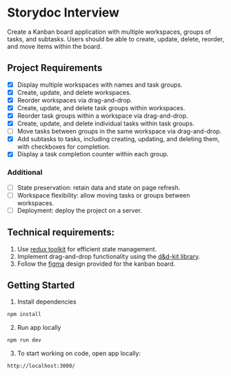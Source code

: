 # Storydoc Interview

Create a Kanban board application with multiple workspaces, groups of tasks, and subtasks. Users should be able to create, update, delete, reorder, and move items within the board.

## Project Requirements

- [x] Display multiple workspaces with names and task groups.
- [x] Create, update, and delete workspaces.
- [x] Reorder workspaces via drag-and-drop.
- [x] Create, update, and delete task groups within workspaces.
- [x] Reorder task groups within a workspace via drag-and-drop.
- [x] Create, update, and delete individual tasks within task groups.
- [ ] Move tasks between groups in the same workspace via drag-and-drop.
- [x] Add subtasks to tasks, including creating, updating, and deleting them, with checkboxes for completion.
- [x] Display a task completion counter within each group.

### Additional

- [ ] State preservation: retain data and state on page refresh.
- [ ] Workspace flexibility: allow moving tasks or groups between workspaces.
- [ ] Deployment: deploy the project on a server.

## Technical requirements:

1. Use [redux toolkit](https://redux-toolkit.js.org/) for efficient state management.
2. Implement drag-and-drop functionality using the [d&d-kit library](https://dndkit.com/).
3. Follow the [figma](https://www.figma.com/file/b07PBc2s9CL3LiucnOg3g4/Storydoc-Design%2FDev-test?type=design&node-id=0-1&mode=design&t=uUVcvHBAlr5DmNJk-0) design provided for the kanban board.

## Getting Started

1. Install dependencies

```sh
npm install
```

2. Run app locally

```sh
npm run dev
```

3. To start working on code, open app locally:

```
http://localhost:3000/
```
